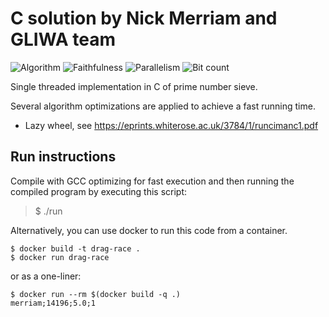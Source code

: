 # C solution by Nick Merriam and GLIWA team

![Algorithm](https://img.shields.io/badge/Algorithm-wheel-yellowgreen)
![Faithfulness](https://img.shields.io/badge/Faithful-no-yellowgreen)
![Parallelism](https://img.shields.io/badge/Parallel-no-green)
![Bit count](https://img.shields.io/badge/Bits-1-green)

Single threaded implementation in C of prime number sieve.

Several algorithm optimizations are applied to achieve a fast running time.

- Lazy wheel, see https://eprints.whiterose.ac.uk/3784/1/runcimanc1.pdf

## Run instructions

Compile with GCC optimizing for fast execution and then running the
compiled program by executing this script:

> $ ./run

Alternatively, you can use docker to run this code from a container.

```
$ docker build -t drag-race .
$ docker run drag-race
```

or as a one-liner:

```
$ docker run --rm $(docker build -q .)
merriam;14196;5.0;1
```

